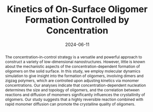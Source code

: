 ---
title: "Kinetics of On-Surface Oligomer Formation Controlled by Concentration"
authors:
- 于向坤
- Rui Shi
- Li−Li Zhang
- Huan-Yu Zhao
- 朱有亮
- Zhong-Yuan Lu
date: "2024-06-11"
doi: "10.1021/acs.macromol.3c02153"
publication_types: ["期刊文章"]
publication: "Macromolecules"
publication_short: "Macromolecules"
abstract: "The concentration-in-control strategy is a versatile and  powerful approach to construct a variety of low-dimensional  nanostructures. However, little is known about the mechanistic aspects  of the concentration-dependent formation of oligomers on the solid  surface. In this study, we employ molecular dynamics simulation to give  insight into the formation of oligomers, involving dimers and zigzag  polymers, which are controlled upon adjusting kinetics via monomer  concentrations. Our analyses indicate that concentration-dependent  nucleation determines the size and topology of oligomers, and the  correlation between reactions and diffusion of monomers significantly  influences the crystallinity of oligomers. Our study suggests that a  highly reversible reaction combined with rapid monomer diffusion can  promote the crystalline quality of oligomers."
url_pdf: "https://pubs.acs.org/doi/10.1021/acs.macromol.3c02153"
---